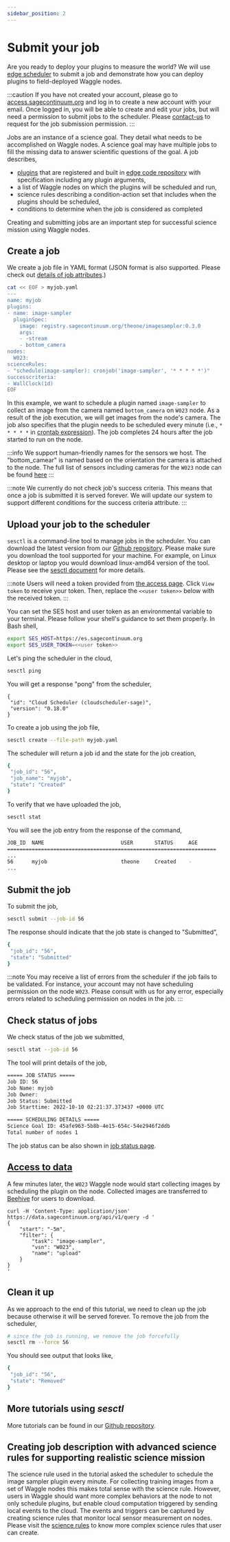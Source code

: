 ```yaml
---
sidebar_position: 2
---
```


# Submit your job

Are you ready to deploy your plugins to measure the world? We will use [edge scheduler](../about/architecture.md#edge-scheduler-es) to submit a job and demonstrate how you can deploy plugins to field-deployed Waggle nodes. 

:::caution
If you have not created your account, please go to [access.sagecontinuum.org](https://access.sagecontinuum.org) and log in to create a new account with your email. Once logged in, you will be able to create and edit your jobs, but will need a permission to submit jobs to the scheduler. Please [contact-us](../contact-us.md) to request for the job submission permission.
:::

Jobs are an instance of a science goal. They detail what needs to be accomplished on Waggle nodes. A science goal may have multiple jobs to fill the missing data to answer scientific questions of the goal. A job describes,
- [plugins](../about/architecture.md#what-is-a-plugin) that are registered and built in [edge code repository](../about/architecture.md#edge-code-repository-ecr) with specification including any plugin arguments,
- a list of Waggle nodes on which the plugins will be scheduled and run,
- science rules describing a condition-action set that includes when the plugins should be scheduled,
- conditions to determine when the job is considered as completed

Creating and submitting jobs are an important step for successful science mission using Waggle nodes.

## Create a job

We create a job file in YAML format (JSON format is also supported. Please check out [details of job attributes](https://github.com/waggle-sensor/edge-scheduler/tree/main/docs/sesctl).)

```bash
cat << EOF > myjob.yaml
---
name: myjob
plugins:
- name: image-sampler
  pluginSpec:
    image: registry.sagecontinuum.org/theone/imagesampler:0.3.0
    args:
    - -stream
    - bottom_camera
nodes:
  W023:
scienceRules:
- "schedule(image-sampler): cronjob('image-sampler', '* * * * *')"
successcriteria:
- WallClock(1d)
EOF
```

In this example, we want to schedule a plugin named `image-sampler` to collect an image from the camera named `bottom_camera` on `W023` node. As a result of the job execution, we will get images from the node's camera. The job also specifies that the plugin needs to be scheduled every minute (i.e., `* * * * *` in [crontab expression](https://crontab.guru/)). The job completes 24 hours after the job started to run on the node.

:::info
We support human-friendly names for the sensors we host. The "bottom_camear" is named based on the orientation the camera is attached to the node. The full list of sensors including cameras for the `W023` node can be found [here](https://auth.sagecontinuum.org/manifests/w023/)
:::

:::note
We currently do not check job's success criteria. This means that once a job is submitted it is served forever. We will update our system to support different conditions for the success criteria attribute.
:::

## Upload your job to the scheduler

`sesctl` is a command-line tool to manage jobs in the scheduler. You can download the latest version from our [Github repository](https://github.com/waggle-sensor/edge-scheduler/releases). Please make sure you download the tool supported for your machine. For example, on Linux desktop or laptop you would download linux-amd64 version of the tool. Please see the [sesctl document](https://github.com/waggle-sensor/edge-scheduler/tree/main/docs/sesctl#readme) for more details.

:::note
Users will need a token provided from [the access page](https://access.sagecontinuum.org). Click `View token` to receive your token. Then, replace the `<<user token>>` below with the received token.
:::

You can set the SES host and user token as an environmental variable to your terminal. Please follow your shell's guidance to set them properly. In Bash shell,
```bash
export SES_HOST=https://es.sagecontinuum.org
export SES_USER_TOKEN=<<user token>>
```

Let's ping the scheduler in the cloud,
```bash
sesctl ping
```

You will get a response "pong" from the scheduler,
```
{
 "id": "Cloud Scheduler (cloudscheduler-sage)",
 "version": "0.18.0"
}
```

To create a job using the job file,
```bash
sesctl create --file-path myjob.yaml
```

The scheduler will return a job id and the state for the job creation,
```bash
{
 "job_id": "56",
 "job_name": "myjob",
 "state": "Created"
}
```

To verify that we have uploaded the job,
```bash
sesctl stat
```

You will see the job entry from the response of the command,
```bash
JOB_ID  NAME                         USER       STATUS     AGE     
====================================================================
...
56      myjob                        theone     Created    - 
...
```

## Submit the job

To submit the job,

```bash
sesctl submit --job-id 56
```

The response should indicate that the job state is changed to "Submitted",
```bash
{
 "job_id": "56",
 "state": "Submitted"
}
```

:::note
You may receive a list of errors from the scheduler if the job fails to be validated. For instance, your account may not have scheduling permission on the node `W023`. Please consult with us for any error, especially errors related to scheduling permission on nodes in the job.
:::

## Check status of jobs
We check status of the job we submitted,
```bash
sesctl stat --job-id 56
```

The tool will print details of the job,
```bash
===== JOB STATUS =====
Job ID: 56
Job Name: myjob
Job Owner: 
Job Status: Submitted
Job Starttime: 2022-10-10 02:21:37.373437 +0000 UTC

===== SCHEDULING DETAILS =====
Science Goal ID: 45afe963-5b8b-4e15-654c-54e2946f2ddb
Total number of nodes 1
```

The job status can be also shown in [job status page](https://portal.sagecontinuum.org/job-status).

## [Access to data](./access-waggle-sensors.md)

A few minutes later, the `W023` Waggle node would start collecting images by scheduling the plugin on the node. Collected images are transferred to [Beehive](../about/architecture.md#beehive) for users to download.

```console
curl -H 'Content-Type: application/json' https://data.sagecontinuum.org/api/v1/query -d '
{
    "start": "-5m",
    "filter": {
        "task": "image-sampler",
        "vsn": "W023",
        "name": "upload"
    }
}
'
```

## Clean it up
As we approach to the end of this tutorial, we need to clean up the job because otherwise it will be served forever. To remove the job from the scheduler,
```bash
# since the job is running, we remove the job forcefully
sesctl rm --force 56
```

You should see output that looks like,
```bash
{
 "job_id": "56",
 "state": "Removed"
}
```

## More tutorials using _sesctl_

More tutorials can be found in our [Github repository](https://github.com/waggle-sensor/edge-scheduler/tree/main/docs/sesctl).

## Creating job description with advanced science rules for supporting realistic science mission
The science rule used in the tutorial asked the scheduler to schedule the image sampler plugin every minute. For collecting training images from a set of Waggle nodes this makes total sense with the science rule. However, users in Waggle should want more complex behaviors at the node to not only schedule plugins, but enable cloud computation triggered by sending local events to the cloud. The events and triggers can be captured by creating science rules that monitor local sensor measurement on nodes. Please visit the [science rules](https://github.com/waggle-sensor/edge-scheduler/blob/main/docs/sciencerules/README.md) to know more complex science rules that user can create.